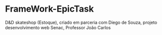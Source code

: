 # FrameWork-EpicTask
D&amp;D skateshop (Estoque), criado em parceria com Diego de Souza, projeto desenvolvimento web Senac, Professor João Carlos
